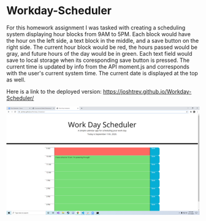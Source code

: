 # Workday-Scheduler

For this homework assignment I was tasked with creating a scheduling system displaying hour blocks from 9AM to 5PM. Each block would have the hour on the left side, a text block in the middle, and a save button on the right side. The current hour block would be red, the hours passed would be gray, and future hours of the day would be in green. Each text field would save to local storage when its coresponding save button is pressed. The current time is updated by info from the API moment.js and corresponds with the user's current system time. The current date is displayed at the top as well.

Here is a link to the deployed version: https://joshtrev.github.io/Workday-Scheduler/

![GitHub Logo](/Assets/Screenshot.png)